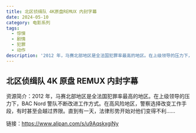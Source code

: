 ```yaml
---
title: 北区侦缉队 4K原盘REMUX 内封字幕
date: 2024-05-10
category: 电影系列
tags:
  - 惊悚
  - 剧情
  - 犯罪
  - 动作
description: '2012 年，马赛北部地区是全法国犯罪率最高的地区。在上级领导的压力下，BAC Nord 警队不断改进工作方式。在高风险地区，警察选择改变工作手段，有时甚至会越过界限。直到有一天，法律形势开始对他们变得不利……'
---
```


## 北区侦缉队 4K 原盘 REMUX 内封字幕

资源简介：2012 年，马赛北部地区是全法国犯罪率最高的地区。在上级领导的压力下，BAC Nord 警队不断改进工作方式。在高风险地区，警察选择改变工作手段，有时甚至会越过界限。直到有一天，法律形势开始对他们变得不利……

链接：https://www.alipan.com/s/u9AqskxgiNy
